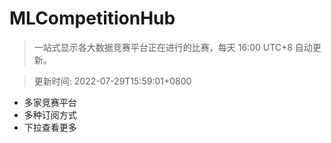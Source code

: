 # MLCompetitionHub

> 一站式显示各大数据竞赛平台正在进行的比赛，每天 16:00 UTC+8 自动更新。
  
> 更新时间: 2022-07-29T15:59:01+0800 

* 多家竞赛平台
* 多种订阅方式
* 下拉查看更多